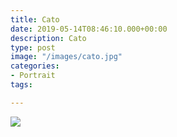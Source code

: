 ```yaml
---
title: Cato
date: 2019-05-14T08:46:10.000+00:00
description: Cato
type: post
image: "/images/cato.jpg"
categories:
- Portrait
tags:

---
```

![](/images/daviescol-children14x14each.jpg)